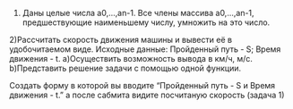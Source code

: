 1) Даны целые числа а0,...,аn-1. Все члены массива а0,...,аn-1, предшествующие наименьшему числу, умножить на это число.

2)Рассчитать скорость движения машины и вывести её в удобочитаемом виде. Исходные данные: Пройденный путь - S;  Время движения - t.
a)Осуществить возможность вывода в км/ч, м/c.
b)Представить решение задачи с помощью одной функции.

Создать форму в которой вы вводите “Пройденный путь - S и  Время движения - t.” а после сабмита видите посчитаную скорость (задача 1)


